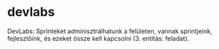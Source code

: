 # devlabs
DevLabs: Sprinteket adminisztrálhatunk a felületen, vannak sprintjeink, fejlesztőink, és ezeket össze kell kapcsolni (3. entitás: feladat).
